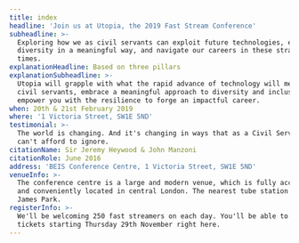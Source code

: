 ```yaml
---
title: index
headline: 'Join us at Utopia, the 2019 Fast Stream Conference'
subheadline: >-
  Exploring how we as civil servants can exploit future technologies, embrace
  diversity in a meaningful way, and navigate our careers in these strange
  times.
explanationHeadline: Based on three pillars
explanationSubheadline: >-
  Utopia will grapple with what the rapid advance of technology will mean for
  civil servants, embrace a meaningful approach to diversity and inclusion, and
  empower you with the resilience to forge an impactful career.
when: 20th & 21st February 2019
where: '1 Victoria Street, SW1E 5ND'
testimonial: >-
  The world is changing. And it's changing in ways that as a Civil Service, we
  can't afford to ignore.
citationName: Sir Jeremy Heywood & John Manzoni
citationRole: June 2016
address: 'BEIS Conference Centre, 1 Victoria Street, SW1E 5ND'
venueInfo: >-
  The conference centre is a large and modern venue, which is fully accessible
  and conveniently located in central London. The nearest tube station is St.
  James Park.
registerInfo: >-
  We'll be welcoming 250 fast streamers on each day. You'll be able to claim
  tickets starting Thursday 29th November right here.
---
```


